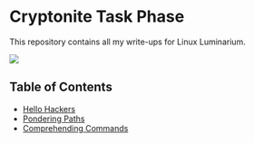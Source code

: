 # Cryptonite Task Phase

This repository contains all my write-ups for Linux Luminarium.

![](https://i.imgur.com/QevQHmx.png)

## Table of Contents
- [Hello Hackers](./HelloHackers.md)
- [Pondering Paths](./Pondering_Paths.md)
- [Comprehending Commands](./Comprehending_Commands.md)